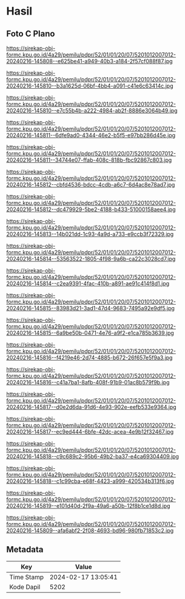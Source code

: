 # Hasil

## Foto C Plano

https://sirekap-obj-formc.kpu.go.id/4a29/pemilu/pdpr/52/01/01/20/07/5201012007012-20240216-145808--e625be41-a949-40b3-a184-2f57cf088f87.jpg

https://sirekap-obj-formc.kpu.go.id/4a29/pemilu/pdpr/52/01/01/20/07/5201012007012-20240216-145810--b3a1625d-06bf-4bb4-a091-c41e6c63414c.jpg

https://sirekap-obj-formc.kpu.go.id/4a29/pemilu/pdpr/52/01/01/20/07/5201012007012-20240216-145810--e7c55b4b-a222-4984-ab2f-8886e3064b49.jpg

https://sirekap-obj-formc.kpu.go.id/4a29/pemilu/pdpr/52/01/01/20/07/5201012007012-20240216-145811--6dfe9ad0-4344-46e2-b5f5-e97bb286d45e.jpg

https://sirekap-obj-formc.kpu.go.id/4a29/pemilu/pdpr/52/01/01/20/07/5201012007012-20240216-145811--34744e07-ffab-408c-818b-fbc92867c803.jpg

https://sirekap-obj-formc.kpu.go.id/4a29/pemilu/pdpr/52/01/01/20/07/5201012007012-20240216-145812--cbfd4536-bdcc-4cdb-a6c7-6d4ac8e78ad7.jpg

https://sirekap-obj-formc.kpu.go.id/4a29/pemilu/pdpr/52/01/01/20/07/5201012007012-20240216-145812--dc479929-5be2-4188-b433-51000158aee4.jpg

https://sirekap-obj-formc.kpu.go.id/4a29/pemilu/pdpr/52/01/01/20/07/5201012007012-20240216-145813--14b021dd-1c93-4a9d-a733-e9ccb3f72329.jpg

https://sirekap-obj-formc.kpu.go.id/4a29/pemilu/pdpr/52/01/01/20/07/5201012007012-20240216-145814--53563522-1805-4f98-9a6b-ca22c3028cd7.jpg

https://sirekap-obj-formc.kpu.go.id/4a29/pemilu/pdpr/52/01/01/20/07/5201012007012-20240216-145814--c2ea9391-4fac-410b-a891-ae91c414f8d1.jpg

https://sirekap-obj-formc.kpu.go.id/4a29/pemilu/pdpr/52/01/01/20/07/5201012007012-20240216-145815--83983d21-3ad1-47d4-9683-7495a92e9df5.jpg

https://sirekap-obj-formc.kpu.go.id/4a29/pemilu/pdpr/52/01/01/20/07/5201012007012-20240216-145815--6a9be50b-0471-4e76-a9f2-e1ca785b3639.jpg

https://sirekap-obj-formc.kpu.go.id/4a29/pemilu/pdpr/52/01/01/20/07/5201012007012-20240216-145816--f4219e46-2d74-4885-b672-26f657e5f9a3.jpg

https://sirekap-obj-formc.kpu.go.id/4a29/pemilu/pdpr/52/01/01/20/07/5201012007012-20240216-145816--c41a7ba1-8afb-408f-91b9-01ac8b579f9b.jpg

https://sirekap-obj-formc.kpu.go.id/4a29/pemilu/pdpr/52/01/01/20/07/5201012007012-20240216-145817--d0e2d6da-91d6-4e93-902e-eefb533e9364.jpg

https://sirekap-obj-formc.kpu.go.id/4a29/pemilu/pdpr/52/01/01/20/07/5201012007012-20240216-145817--ec9ed444-6bfe-42dc-acea-4e9b12f32467.jpg

https://sirekap-obj-formc.kpu.go.id/4a29/pemilu/pdpr/52/01/01/20/07/5201012007012-20240216-145818--c9c689c2-95b6-49b2-ba37-e4ca69304409.jpg

https://sirekap-obj-formc.kpu.go.id/4a29/pemilu/pdpr/52/01/01/20/07/5201012007012-20240216-145818--c1c99cba-e68f-4423-a999-420534b313f6.jpg

https://sirekap-obj-formc.kpu.go.id/4a29/pemilu/pdpr/52/01/01/20/07/5201012007012-20240216-145819--e101d40d-2f9a-49a6-a50b-12f8b1ce1d8d.jpg

https://sirekap-obj-formc.kpu.go.id/4a29/pemilu/pdpr/52/01/01/20/07/5201012007012-20240216-145809--afa6abf2-2f08-4693-bd96-980fb71853c2.jpg


## Metadata

| Key        | Value               |
| ---------- | ------------------- |
| Time Stamp | 2024-02-17 13:05:41 |
| Kode Dapil | 5202                |



